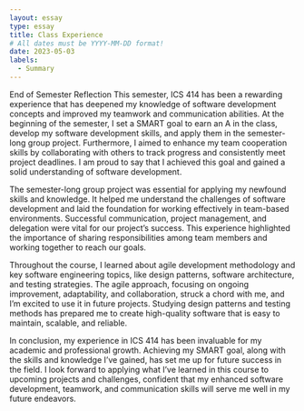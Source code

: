 ```yaml
---
layout: essay
type: essay
title: Class Experience
# All dates must be YYYY-MM-DD format!
date: 2023-05-03
labels:
  - Summary
---
```


End of Semester Reflection This semester, ICS 414 has been a rewarding experience that has deepened my knowledge of software development concepts and improved my teamwork and communication abilities. At the beginning of the semester, I set a SMART goal to earn an A in the class, develop my software development skills, and apply them in the semester-long group project. Furthermore, I aimed to enhance my team cooperation skills by collaborating with others to track progress and consistently meet project deadlines. I am proud to say that I achieved this goal and gained a solid understanding of software development.

The semester-long group project was essential for applying my newfound skills and knowledge. It helped me understand the challenges of software development and laid the foundation for working effectively in team-based environments. Successful communication, project management, and delegation were vital for our project’s success. This experience highlighted the importance of sharing responsibilities among team members and working together to reach our goals.

Throughout the course, I learned about agile development methodology and key software engineering topics, like design patterns, software architecture, and testing strategies. The agile approach, focusing on ongoing improvement, adaptability, and collaboration, struck a chord with me, and I’m excited to use it in future projects. Studying design patterns and testing methods has prepared me to create high-quality software that is easy to maintain, scalable, and reliable.

In conclusion, my experience in ICS 414 has been invaluable for my academic and professional growth. Achieving my SMART goal, along with the skills and knowledge I’ve gained, has set me up for future success in the field. I look forward to applying what I’ve learned in this course to upcoming projects and challenges, confident that my enhanced software development, teamwork, and communication skills will serve me well in my future endeavors.
